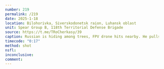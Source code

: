 ```yaml
---
number: 219
permalink: /219
date: 2025-1-18
location: Bilohorivka, Siverskodonetsk raion, Luhansk oblast
unit: Spear Group B, 118th Territorial Defense Brigade
source: https://t.me/TRoCherkasy/39
caption: Russian is hiding among trees, FPV drone hits nearby. He pulls his AK and shoots himself
timecode: "0:17"
method: shot
nsfl: 
inconclusive: 
comment: 
---
```

<script async src="https://telegram.org/js/telegram-widget.js?22" data-telegram-post="TRoCherkasy/39" data-width="100%" data-userpic="false"></script>